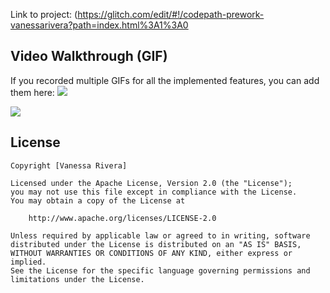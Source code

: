 

Link to project: (https://glitch.com/edit/#!/codepath-prework-vanessarivera?path=index.html%3A1%3A0



## Video Walkthrough (GIF)

If you recorded multiple GIFs for all the implemented features, you can add them here:
![](https://i.imgur.com/XvWLgF1.gif)

![](https://i.imgur.com/REjhJmp.gif)




## License

    Copyright [Vanessa Rivera]

    Licensed under the Apache License, Version 2.0 (the "License");
    you may not use this file except in compliance with the License.
    You may obtain a copy of the License at

        http://www.apache.org/licenses/LICENSE-2.0

    Unless required by applicable law or agreed to in writing, software
    distributed under the License is distributed on an "AS IS" BASIS,
    WITHOUT WARRANTIES OR CONDITIONS OF ANY KIND, either express or implied.
    See the License for the specific language governing permissions and
    limitations under the License.
